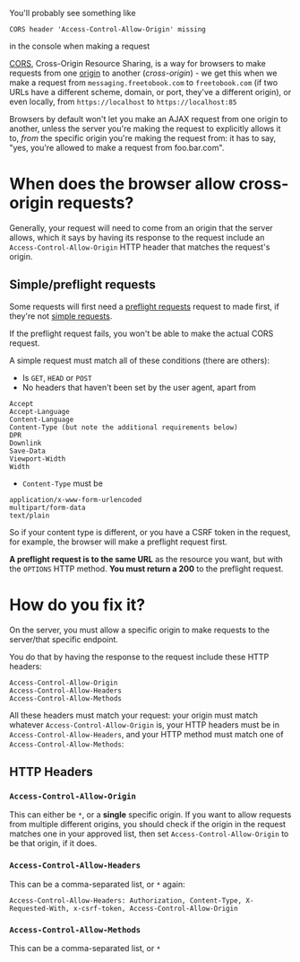 You'll probably see something like
```
CORS header 'Access-Control-Allow-Origin' missing
```
in the console when making a request

[CORS](https://developer.mozilla.org/en-US/docs/Web/HTTP/CORS), Cross-Origin Resource Sharing, is a way for browsers to make requests from one [origin](https://developer.mozilla.org/en-US/docs/Glossary/Origin) to another (_cross-origin_) - we get this when we make a request from `messaging.freetobook.com` to `freetobook.com` (if two URLs have a different scheme, domain, or port, they've a different origin), or even locally, from `https://localhost` to `https://localhost:85`

Browsers by default won't let you make an AJAX request from one origin to another, unless the server you're making the request to  explicitly allows it to, _from_ the specific origin you're making the request from: it has to say, "yes, you're allowed to make a request from foo.bar.com".

# When does the browser allow cross-origin requests?
Generally, your request will need to come from an origin that the server allows, which it says by having its response to the request include an `Access-Control-Allow-Origin` HTTP header that matches the request's origin.

## Simple/preflight requests
Some requests will first need a [preflight requests](https://developer.mozilla.org/en-US/docs/Web/HTTP/CORS#Preflighted_requests) request to made first, if they're not [simple requests](https://developer.mozilla.org/en-US/docs/Web/HTTP/CORS#Simple_requests).

If the preflight request fails, you won't be able to make the actual CORS request.

A simple request must match all of these conditions (there are others):
* Is `GET`, `HEAD` or `POST`
* No headers that haven't been set by the user agent, apart from
```
Accept
Accept-Language
Content-Language
Content-Type (but note the additional requirements below)
DPR
Downlink
Save-Data
Viewport-Width
Width
```
* `Content-Type` must be
```
application/x-www-form-urlencoded
multipart/form-data
text/plain
``` 

So if your content type is different, or you have a CSRF token in the request, for example, the browser will make a preflight request first.

**A preflight request is to the same URL** as the resource you want, but with the `OPTIONS` HTTP method.
**You must return a 200**  to the preflight request.

# How do you fix it?
On the server, you must allow a specific origin to make requests to the server/that specific endpoint.

You do that by having the response to the request include these HTTP headers:
```
Access-Control-Allow-Origin
Access-Control-Allow-Headers
Access-Control-Allow-Methods
```
All these headers must match your request: your origin must match whatever `Access-Control-Allow-Origin` is, your HTTP headers must be in `Access-Control-Allow-Headers`, and your HTTP method must match one of `Access-Control-Allow-Methods`:

## HTTP Headers

### `Access-Control-Allow-Origin`
This can either be `*`, or a **single** specific origin.
If you want to allow requests from multiple different origins, you should check if the origin in the request matches one in your approved list, then set `Access-Control-Allow-Origin` to be that origin, if it does.

### `Access-Control-Allow-Headers`
This can be a comma-separated list, or `*` again:
```
Access-Control-Allow-Headers: Authorization, Content-Type, X-Requested-With, x-csrf-token, Access-Control-Allow-Origin
```

### `Access-Control-Allow-Methods`
This can be a comma-separated list, or `*`
